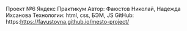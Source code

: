 Проект №6 Яндекс Практикум 
Автор: Фаюстов Николай, Надежда Ихсанова
Технологии: html, css, БЭМ, JS
GitHub: https:https://fayustovna.github.io/mesto-project/
